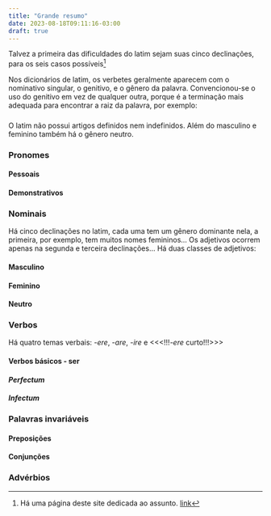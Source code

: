 ```yaml
---
title: "Grande resumo"
date: 2023-08-18T09:11:16-03:00
draft: true
---
```


Talvez a primeira das dificuldades do latim sejam suas cinco declinações, para os seis casos possíveis[^casos]


Nos dicionários de latim, os verbetes geralmente aparecem com o nominativo singular, o genitivo, e o gênero da palavra. Convencionou-se o uso do genitivo em vez de qualquer outra, porque é a terminação mais adequada para encontrar a raiz da palavra, por exemplo:



###

O latim não possui artigos definidos nem indefinidos. Além do masculino e feminino também há o gênero neutro.

### Pronomes

#### Pessoais

#### Demonstrativos

### Nominais

Há cinco declinações no latim, cada uma tem um gênero dominante nela, a primeira, por exemplo, tem muitos nomes femininos...
Os adjetivos ocorrem apenas na segunda e terceira declinações...
Há duas classes de adjetivos:

#### Masculino

#### Feminino

#### Neutro

### Verbos

Há quatro temas verbais: *-ere*, *-are*, *-ire* e <<<!!!*-ere* curto!!!>>>

#### Verbos básicos - ser

#### *Perfectum*

#### *Infectum*


### Palavras invariáveis

#### Preposições

#### Conjunções

### Advérbios


[^casos]: Há uma página deste site dedicada ao assunto. [link](linguistics/morphological-typologies.md)
